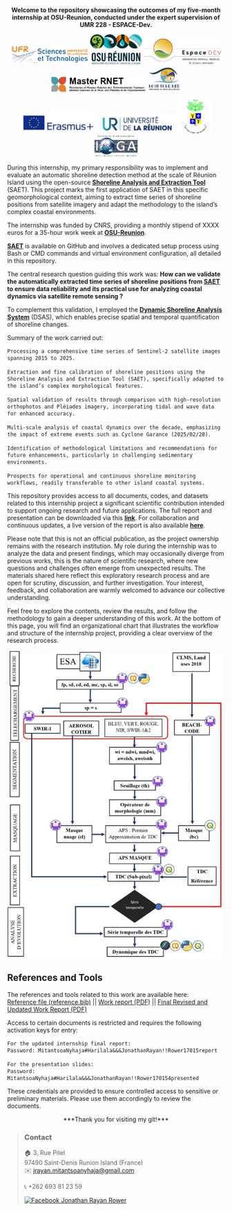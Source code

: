 <p align="center"><strong>Welcome to the repository showcasing the outcomes of my five-month internship at OSU-Reunion, conducted under the expert supervision of UMR 228 - ESPACE-Dev.</strong></p>

<p align="center">
  <img src="https://github.com/Nathan17reunion/PyDSAS_Reunion_Island/blob/main/images/fac_sciences_univ_reunion.png" alt="Logo 6" width="180"/>
  <img src="https://github.com/Nathan17reunion/Stage_RE_EspaceDev_2025_MITANTSOA/blob/main/Figure/logo-osur-270.png" alt="Logo 6" width="120"/>
  <img src="https://github.com/Nathan17reunion/Stage_RE_EspaceDev_2025_MITANTSOA/blob/main/Figure/Logo-Espace-Dev-coul.txt-copie.png" alt="Logo 6" width="180"/>
  <img src="https://github.com/Nathan17reunion/Stage_RE_EspaceDev_2025_MITANTSOA/blob/main/Figure/Logo-Master_RNET.png" alt="Logo 6" width="220"/>
  <img src="https://github.com/Nathan17reunion/Stage_RE_EspaceDev_2025_MITANTSOA/blob/main/Figure/Logo_NoutBord.png" alt="Logo 6" width="80"/>
</p>

<p align="center">
  <img src="https://raw.githubusercontent.com/Nathan17reunion/PyDSAS_Reunion_Island/main/images/Sans%20titre-1.png" alt="Logo 6" width="180"/>
  <img src="https://github.com/Nathan17reunion/PyDSAS_Reunion_Island/blob/main/images/univ_reunion.png" alt="Logo 5" width="180"/>
  <img src="https://github.com/Nathan17reunion/PyDSAS_Reunion_Island/blob/main/images/univ_tana.png" alt="Logo 5" width="80"/>
  <img src="https://raw.githubusercontent.com/Nathan17reunion/PyDSAS_Reunion_Island/main/images/Sans%20titre.jpg" alt="Logo 4" width="100"/>
</p>

During this internship, my primary responsibility was to implement and evaluate an automatic shoreline detection method at the scale of Réunion Island using the open-source [**Shoreline Analysis and Extraction Tool**](https://github.com/jpalomav/SAET_master) (SAET). This project marks the first application of SAET in this specific geomorphological context, aiming to extract time series of shoreline positions from satellite imagery and adapt the methodology to the island’s complex coastal environments.

The internship was funded by CNRS, providing a monthly stipend of XXXX euros for a 35-hour work week at [**OSU-Reunion**](https://www.osureunion.fr/).

[**SAET**](https://github.com/jpalomav/SAET_master) is available on GitHub and involves a dedicated setup process using Bash or CMD commands and virtual environment configuration, all detailed in this repository.

The central research question guiding this work was: **How can we validate the automatically extracted time series of shoreline positions from [**SAET**](https://github.com/jpalomav/SAET_master) to ensure data reliability and its practical use for analyzing coastal dynamics via satellite remote sensing ?**

To complement this validation, I employed the [**Dynamic Shoreline Analysis System**](https://www.usgs.gov/software/digital-shoreline-analysis-system-version-6) (DSAS), which enables precise spatial and temporal quantification of shoreline changes. 

Summary of the work carried out:

    Processing a comprehensive time series of Sentinel-2 satellite images spanning 2015 to 2025.

    Extraction and fine calibration of shoreline positions using the Shoreline Analysis and Extraction Tool (SAET), specifically adapted to the island’s complex morphological features.

    Spatial validation of results through comparison with high-resolution orthophotos and Pléiades imagery, incorporating tidal and wave data for enhanced accuracy.

    Multi-scale analysis of coastal dynamics over the decade, emphasizing the impact of extreme events such as Cyclone Garance (2025/02/28).

    Identification of methodological limitations and recommendations for future enhancements, particularly in challenging sedimentary environments.

    Prospects for operational and continuous shoreline monitoring workflows, readily transferable to other island coastal systems. 

This repository provides access to all documents, codes, and datasets related to this internship project a significant scientific contribution intended to support ongoing research and future applications. The full report and presentation can be downloaded via this [**link**](https://mega.nz/folder/SGBX1DIK#JmdTDUBbFpzbLTv1o2Rgdw). For collaboration and continuous updates, a live version of the report is also available [**here**](https://docs.google.com/document/d/190akoMxUDB6AHJ9KRo8jI1dy8AUbmUYjJdoy6uzg9Jw/edit?usp=sharing).

Please note that this is not an official publication, as the project ownership remains with the research institution. My role during the internship was to analyze the data and present findings, which may occasionally diverge from previous works, this is the nature of scientific research, where new questions and challenges often emerge from unexpected results. The materials shared here reflect this exploratory research process and are open for scrutiny, discussion, and further investigation. Your interest, feedback, and collaboration are warmly welcomed to advance our collective understanding.

Feel free to explore the contents, review the results, and follow the methodology to gain a deeper understanding of this work.
At the bottom of this page, you will find an organizational chart that illustrates the workflow and structure of the internship project, providing a clear overview of the research process.

![Organigramme](https://github.com/Nathan17reunion/Stage_RE_EspaceDev_2025_MITANTSOA/blob/main/Figure/Organigramme.jpg)

## References and Tools

The references and tools related to this work are available here:  
[Reference file (reference.bib)](https://github.com/Nathan17reunion/Stage_RE_EspaceDev_2025_MITANTSOA/blob/main/Stage_RE_EspaceDev_2025/reference.bib) || [Work report (PDF)](https://github.com/Nathan17reunion/Stage_RE_EspaceDev_2025_MITANTSOA/blob/main/Stage_RE_EspaceDev_2025/Rapport_Master_RNETGT_LGET_UnivReunion_UnivTana_MitantsoaNyHajaHarilala_2025_protected_compressed.pdf) || [Final Revised and Updated Work Report (PDF)](https://mega.nz/folder/SGBX1DIK#JmdTDUBbFpzbLTv1o2Rgdw)

Access to certain documents is restricted and requires the following activation keys for entry:

    For the updated internship final report:
    Password: MitantsoaNyhaja#Harilala&&&JonathanRayan!!Rower17015report

    For the presentation slides:
    Password: MitantsoaNyhaja#Harilala&&&JonathanRayan!!Rower170154presented

These credentials are provided to ensure controlled access to sensitive or preliminary materials. Please use them accordingly to review the documents.

<p align="center">***Thank you for visiting my git!***</p>

> ### **Contact**
> 🏠 3, Rue Pitel   
> 97490 Saint-Denis Runion Island (France)  
> ✉️ [jrayan.mitantsoanyhaja@gmail.com](mailto:jrayan.mitantsoanyhaja@gmail.com)
>   
> 📞 +262 693 81 23 59  
> 
>  <a href="https://www.facebook.com/profile.php?id=61571394063716">
>   <img src="https://img.freepik.com/psd-gratuit/conception-du-logo-medias-sociaux_23-2151296987.jpg?semt=ais_hybrid&w=740" alt="Facebook" width="28" />
>   Jonathan Rayan Rower
> </a>
